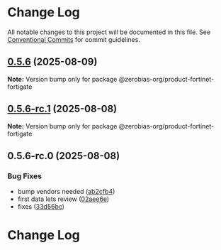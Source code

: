 # Change Log

All notable changes to this project will be documented in this file.
See [Conventional Commits](https://conventionalcommits.org) for commit guidelines.

## [0.5.6](https://github.com/zerobias-org/product/compare/@zerobias-org/product-fortinet-fortigate@0.5.6-rc.1...@zerobias-org/product-fortinet-fortigate@0.5.6) (2025-08-09)

**Note:** Version bump only for package @zerobias-org/product-fortinet-fortigate





## [0.5.6-rc.1](https://github.com/zerobias-org/product/compare/@zerobias-org/product-fortinet-fortigate@0.5.6-rc.0...@zerobias-org/product-fortinet-fortigate@0.5.6-rc.1) (2025-08-08)

**Note:** Version bump only for package @zerobias-org/product-fortinet-fortigate





## 0.5.6-rc.0 (2025-08-08)


### Bug Fixes

* bump vendors needed ([ab2cfb4](https://github.com/zerobias-org/product/commit/ab2cfb4a9cf2e3008e08b068f98011fec096c932))
* first data lets review ([02aee6e](https://github.com/zerobias-org/product/commit/02aee6e8c4f11675de7c63a00f4c8254a67a4dd7))
* fixes ([33d56bc](https://github.com/zerobias-org/product/commit/33d56bcaedf3fa5e3939a33c0fb57eda53539d05))





# Change Log
